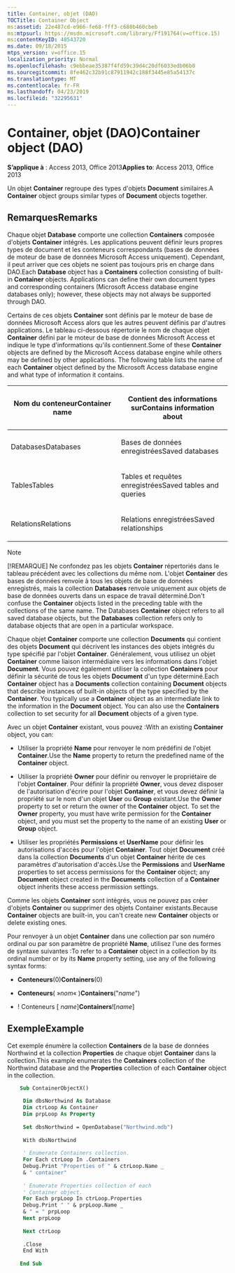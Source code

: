 ```yaml
---
title: Container, objet (DAO)
TOCTitle: Container Object
ms:assetid: 22e487cd-e966-fe68-fff3-c680b460cbeb
ms:mtpsurl: https://msdn.microsoft.com/library/Ff191764(v=office.15)
ms:contentKeyID: 48543720
ms.date: 09/18/2015
mtps_version: v=office.15
localization_priority: Normal
ms.openlocfilehash: c9ebbeae35387f4fd59c39d4c20df6033edb06b0
ms.sourcegitcommit: 8fe462c32b91c87911942c188f3445e85a54137c
ms.translationtype: MT
ms.contentlocale: fr-FR
ms.lasthandoff: 04/23/2019
ms.locfileid: "32295631"
---
```

# <a name="container-object-dao"></a><span data-ttu-id="8025b-102">Container, objet (DAO)</span><span class="sxs-lookup"><span data-stu-id="8025b-102">Container object (DAO)</span></span>

<span data-ttu-id="8025b-103">**S’applique à** : Access 2013, Office 2013</span><span class="sxs-lookup"><span data-stu-id="8025b-103">**Applies to**: Access 2013, Office 2013</span></span>

<span data-ttu-id="8025b-104">Un objet **Container** regroupe des types d'objets **Document** similaires.</span><span class="sxs-lookup"><span data-stu-id="8025b-104">A **Container** object groups similar types of **Document** objects together.</span></span>

## <a name="remarks"></a><span data-ttu-id="8025b-105">Remarques</span><span class="sxs-lookup"><span data-stu-id="8025b-105">Remarks</span></span>

<span data-ttu-id="8025b-p101">Chaque objet **Database** comporte une collection **Containers** composée d'objets **Container** intégrés. Les applications peuvent définir leurs propres types de document et les conteneurs correspondants (bases de données de moteur de base de données Microsoft Access uniquement). Cependant, il peut arriver que ces objets ne soient pas toujours pris en charge dans DAO.</span><span class="sxs-lookup"><span data-stu-id="8025b-p101">Each **Database** object has a **Containers** collection consisting of built-in **Container** objects. Applications can define their own document types and corresponding containers (Microsoft Access database engine databases only); however, these objects may not always be supported through DAO.</span></span>

<span data-ttu-id="8025b-p102">Certains de ces objets **Container** sont définis par le moteur de base de données Microsoft Access alors que les autres peuvent définis par d'autres applications. Le tableau ci-dessous répertorie le nom de chaque objet **Container** défini par le moteur de base de données Microsoft Access et indique le type d'informations qu'ils contiennent.</span><span class="sxs-lookup"><span data-stu-id="8025b-p102">Some of these **Container** objects are defined by the Microsoft Access database engine while others may be defined by other applications. The following table lists the name of each **Container** object defined by the Microsoft Access database engine and what type of information it contains.</span></span>

<table>
<colgroup>
<col style="width: 50%" />
<col style="width: 50%" />
</colgroup>
<thead>
<tr class="header">
<th><p><span data-ttu-id="8025b-110">Nom du conteneur</span><span class="sxs-lookup"><span data-stu-id="8025b-110">Container name</span></span></p></th>
<th><p><span data-ttu-id="8025b-111">Contient des informations sur</span><span class="sxs-lookup"><span data-stu-id="8025b-111">Contains information about</span></span></p></th>
</tr>
</thead>
<tbody>
<tr class="odd">
<td><p><span data-ttu-id="8025b-112">Databases</span><span class="sxs-lookup"><span data-stu-id="8025b-112">Databases</span></span></p></td>
<td><p><span data-ttu-id="8025b-113">Bases de données enregistrées</span><span class="sxs-lookup"><span data-stu-id="8025b-113">Saved databases</span></span></p></td>
</tr>
<tr class="even">
<td><p><span data-ttu-id="8025b-114">Tables</span><span class="sxs-lookup"><span data-stu-id="8025b-114">Tables</span></span></p></td>
<td><p><span data-ttu-id="8025b-115">Tables et requêtes enregistrées</span><span class="sxs-lookup"><span data-stu-id="8025b-115">Saved tables and queries</span></span></p></td>
</tr>
<tr class="odd">
<td><p><span data-ttu-id="8025b-116">Relations</span><span class="sxs-lookup"><span data-stu-id="8025b-116">Relations</span></span></p></td>
<td><p><span data-ttu-id="8025b-117">Relations enregistrées</span><span class="sxs-lookup"><span data-stu-id="8025b-117">Saved relationships</span></span></p></td>
</tr>
</tbody>
</table>

> [!NOTE]
> <span data-ttu-id="8025b-p103">[!REMARQUE] Ne confondez pas les objets **Container** répertoriés dans le tableau précédent avec les collections du même nom. L'objet **Container** des bases de données renvoie à tous les objets de base de données enregistrés, mais la collection **Databases** renvoie uniquement aux objets de base de données ouverts dans un espace de travail déterminé.</span><span class="sxs-lookup"><span data-stu-id="8025b-p103">Don't confuse the **Container** objects listed in the preceding table with the collections of the same name. The Databases **Container** object refers to all saved database objects, but the **Databases** collection refers only to database objects that are open in a particular workspace.</span></span>

<span data-ttu-id="8025b-p104">Chaque objet **Container** comporte une collection **Documents** qui contient des objets **Document** qui décrivent les instances des objets intégrés du type spécifié par l'objet **Container**. Généralement, vous utilisez un objet **Container** comme liaison intermédiaire vers les informations dans l'objet **Document**. Vous pouvez également utiliser la collection **Containers** pour définir la sécurité de tous les objets **Document** d'un type déterminé.</span><span class="sxs-lookup"><span data-stu-id="8025b-p104">Each **Container** object has a **Documents** collection containing **Document** objects that describe instances of built-in objects of the type specified by the **Container**. You typically use a **Container** object as an intermediate link to the information in the **Document** object. You can also use the **Containers** collection to set security for all **Document** objects of a given type.</span></span>

<span data-ttu-id="8025b-123">Avec un objet **Container** existant, vous pouvez :</span><span class="sxs-lookup"><span data-stu-id="8025b-123">With an existing **Container** object, you can:</span></span>

- <span data-ttu-id="8025b-124">Utiliser la propriété **Name** pour renvoyer le nom prédéfini de l'objet **Container**.</span><span class="sxs-lookup"><span data-stu-id="8025b-124">Use the **Name** property to return the predefined name of the **Container** object.</span></span>

- <span data-ttu-id="8025b-p105">Utiliser la propriété **Owner** pour définir ou renvoyer le propriétaire de l'objet **Container**. Pour définir la propriété **Owner**, vous devez disposer de l'autorisation d'écrire pour l'objet **Container**, et vous devez définir la propriété sur le nom d'un objet **User** ou **Group** existant.</span><span class="sxs-lookup"><span data-stu-id="8025b-p105">Use the **Owner** property to set or return the owner of the **Container** object. To set the **Owner** property, you must have write permission for the **Container** object, and you must set the property to the name of an existing **User** or **Group** object.</span></span>

- <span data-ttu-id="8025b-127">Utiliser les propriétés **Permissions** et **UserName** pour définir les autorisations d'accès pour l'objet **Container**. Tout objet **Document** créé dans la collection **Documents** d'un objet **Container** hérite de ces paramètres d'autorisation d'accès.</span><span class="sxs-lookup"><span data-stu-id="8025b-127">Use the **Permissions** and **UserName** properties to set access permissions for the **Container** object; any **Document** object created in the **Documents** collection of a **Container** object inherits these access permission settings.</span></span>

<span data-ttu-id="8025b-128">Comme les objets **Container** sont intégrés, vous ne pouvez pas créer d'objets **Container** ou supprimer des objets Container existants.</span><span class="sxs-lookup"><span data-stu-id="8025b-128">Because **Container** objects are built-in, you can't create new **Container** objects or delete existing ones.</span></span>

<span data-ttu-id="8025b-129">Pour renvoyer à un objet **Container** dans une collection par son numéro ordinal ou par son paramètre de propriété **Name**, utilisez l'une des formes de syntaxe suivantes :</span><span class="sxs-lookup"><span data-stu-id="8025b-129">To refer to a **Container** object in a collection by its ordinal number or by its **Name** property setting, use any of the following syntax forms:</span></span>

- <span data-ttu-id="8025b-130">**Conteneurs**(0)</span><span class="sxs-lookup"><span data-stu-id="8025b-130">**Containers**(0)</span></span>

- <span data-ttu-id="8025b-131">**Conteneurs**( »*nom*« )</span><span class="sxs-lookup"><span data-stu-id="8025b-131">**Containers**("*name*")</span></span>

- <span data-ttu-id="8025b-132"> \! Conteneurs \[ *name*\]</span><span class="sxs-lookup"><span data-stu-id="8025b-132">**Containers**\!\[*name*\]</span></span>

## <a name="example"></a><span data-ttu-id="8025b-133">Exemple</span><span class="sxs-lookup"><span data-stu-id="8025b-133">Example</span></span>

<span data-ttu-id="8025b-134">Cet exemple énumère la collection **Containers** de la base de données Northwind et la collection **Properties** de chaque objet **Container** dans la collection.</span><span class="sxs-lookup"><span data-stu-id="8025b-134">This example enumerates the **Containers** collection of the Northwind database and the **Properties** collection of each **Container** object in the collection.</span></span>

```vb
    Sub ContainerObjectX() 
     
     Dim dbsNorthwind As Database 
     Dim ctrLoop As Container 
     Dim prpLoop As Property 
     
     Set dbsNorthwind = OpenDatabase("Northwind.mdb") 
     
     With dbsNorthwind 
     
     ' Enumerate Containers collection. 
     For Each ctrLoop In .Containers 
     Debug.Print "Properties of " & ctrLoop.Name _ 
     & " container" 
     
     ' Enumerate Properties collection of each 
     ' Container object. 
     For Each prpLoop In ctrLoop.Properties 
     Debug.Print " " & prpLoop.Name _ 
     & " = " prpLoop 
     Next prpLoop 
     
     Next ctrLoop 
     
     .Close 
     End With 
     
    End Sub
```
